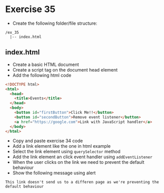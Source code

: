 # Exercise 35

- Create the following folder/file structure:

```
/ex_35
  |-- index.html
```

## index.html

- Create a basic HTML document
- Create a script tag on the document head element
- Add the following html code

```html
<!DOCTYPE html>
<html>
  <head>
    <title>Events</title>
  </head>
  <body>
    <button id="firstButton">Click Me!!</button>
    <button id="secondButton">Remove event listener</button>
    <a href="https://google.com">Link with JavaScript handler</a>
  </body>
</html>
```

- Copy and paste exercise 34 code
- Add a link element like the one in html example
- Select the link element using `querySelector` method
- Add the link element an click event handler using `addEventListener`
- When the user clicks on the link we need to prevent the default behaviour
- Show the following message using alert

```
This link doesn't send us to a differen page as we're preventing the default behaviour
```
